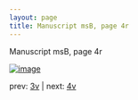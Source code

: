 ```yaml
---
layout: page
title: Manuscript msB, page 4r
---
```


Manuscript msB, page 4r

[![image](http://www.homermultitext.org/iipsrv?OBJ=IIP,1.0&FIF=/project/homer/pyramidal/deepzoom/hmt/vbbifolio/v1/vb_3v_4r.tif&WID=100&CVT=JPEG)](http://www.homermultitext.org/ict2/?urn=urn:cite2:hmt:vbbifolio.v1:vb_3v_4r)

prev:  [3v](../3v) | next:  [4v](../4v)

